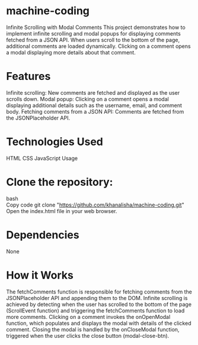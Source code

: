 # machine-coding

Infinite Scrolling with Modal Comments
This project demonstrates how to implement infinite scrolling and modal popups for displaying comments fetched from a JSON API. When users scroll to the bottom of the page, additional comments are loaded dynamically. Clicking on a comment opens a modal displaying more details about that comment.

# Features

Infinite scrolling: New comments are fetched and displayed as the user scrolls down.
Modal popup: Clicking on a comment opens a modal displaying additional details such as the username, email, and comment body.
Fetching comments from a JSON API: Comments are fetched from the JSONPlaceholder API.

# Technologies Used

HTML
CSS
JavaScript
Usage

# Clone the repository:

bash <br>
Copy code
git clone "https://github.com/khanalisha/machine-coding.git"
Open the index.html file in your web browser.

# Dependencies

None

# How it Works

The fetchComments function is responsible for fetching comments from the JSONPlaceholder API and appending them to the DOM.
Infinite scrolling is achieved by detecting when the user has scrolled to the bottom of the page (ScrollEvent function) and triggering the fetchComments function to load more comments.
Clicking on a comment invokes the onOpenModal function, which populates and displays the modal with details of the clicked comment.
Closing the modal is handled by the onCloseModal function, triggered when the user clicks the close button (modal-close-btn).
